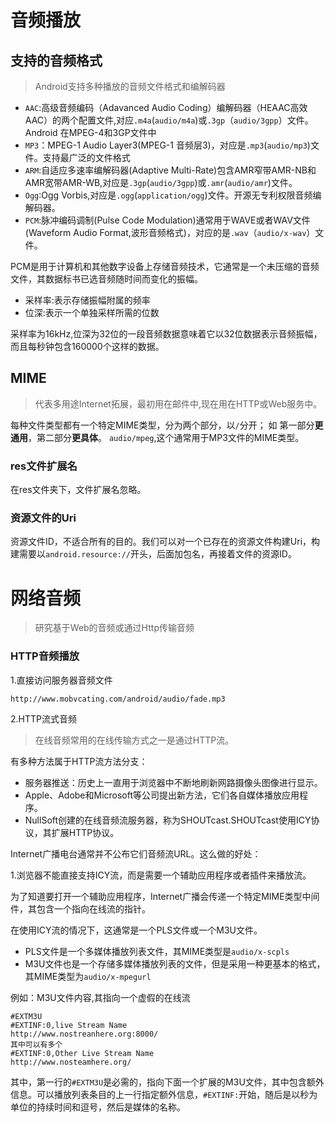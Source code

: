 # 音频播放
## 支持的音频格式
> Android支持多种播放的音频文件格式和编解码器

* `AAC`:高级音频编码（Adavanced Audio Coding）编解码器（HEAAC高效AAC）的两个配置文件,对应`.m4a`(`audio/m4a`)或`.3gp`（`audio/3gpp`）文件。Android 在MPEG-4和3GP文件中
* `MP3`：MPEG-1 Audio Layer3(MPEG-1 音频层3)，对应是`.mp3`(`audio/mp3`)文件。支持最广泛的文件格式
* `ARM`:自适应多速率编解码器(Adaptive Multi-Rate)包含AMR窄带AMR-NB和AMR宽带AMR-WB,对应是`.3gp`(`audio/3gpp`)或`.amr`(`audio/amr`)文件。
* `Ogg`:Ogg Vorbis,对应是`.ogg`(`application/ogg`)文件。开源无专利权限音频编解码器。
* `PCM`:脉冲编码调制(Pulse Code Modulation)通常用于WAVE或者WAV文件(Waveform Audio Format,波形音频格式)，对应的是`.wav`（`audio/x-wav`）文件。

PCM是用于计算机和其他数字设备上存储音频技术，它通常是一个未压缩的音频文件，其数据标书已选音频随时间而变化的振幅。

* 采样率:表示存储振幅附属的频率
* 位深:表示一个单独采样所需的位数

采样率为16kHz,位深为32位的一段音频数据意味着它以32位数据表示音频振幅，而且每秒钟包含160000个这样的数据。
## MIME
> 代表多用途Internet拓展，最初用在邮件中,现在用在HTTP或Web服务中。

每种文件类型都有一个特定MIME类型，分为两个部分，以`/`分开；
如 第一部分**更通用**，第二部分**更具体**。
`audio/mpeg`,这个通常用于MP3文件的MIME类型。
### res文件扩展名
在res文件夹下，文件扩展名忽略。
### 资源文件的Uri
资源文件ID，不适合所有的目的。我们可以对一个已存在的资源文件构建Uri，构建需要以`android.resource://`开头，后面加包名，再接着文件的资源ID。
# 网络音频
> 研究基于Web的音频或通过Http传输音频
### HTTP音频播放

1.直接访问服务器音频文件

`http://www.mobvcating.com/android/audio/fade.mp3`

2.HTTP流式音频
> 在线音频常用的在线传输方式之一是通过HTTP流。

有多种方法属于HTTP流方法分支：
* 服务器推送：历史上一直用于浏览器中不断地刷新网路摄像头图像进行显示。
* Apple、Adobe和Microsoft等公司提出新方法，它们各自媒体播放应用程序。
* NullSoft创建的在线音频流服务器，称为SHOUTcast.SHOUTcast使用ICY协议，其扩展HTTP协议。

Internet广播电台通常并不公布它们音频流URL。这么做的好处：

1.浏览器不能直接支持ICY流，而是需要一个辅助应用程序或者插件来播放流。

为了知道要打开一个辅助应用程序，Internet广播会传递一个特定MIME类型中间件，其包含一个指向在线流的指针。

在使用ICY流的情况下，这通常是一个PLS文件或一个M3U文件。

* PLS文件是一个多媒体播放列表文件，其MIME类型是`audio/x-scpls`
* M3U文件也是一个存储多媒体播放列表的文件，但是采用一种更基本的格式，其MIME类型为`audio/x-mpegurl`

例如：M3U文件内容,其指向一个虚假的在线流

```
#EXTM3U
#EXTINF:0,live Stream Name
http://www.nostreanhere.org:8000/
其中可以有多个
#EXTINF:0,Other Live Stream Name
http://www.nosteamhere.org/
```	
其中，第一行的`#EXTM3U`是必需的，指向下面一个扩展的M3U文件，其中包含额外信息。可以播放列表条目的上一行指定额外信息，`#EXTINF:`开始，随后是以秒为单位的持续时间和逗号，然后是媒体的名称。
















